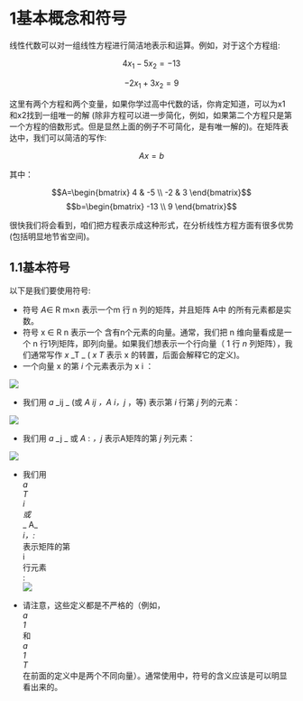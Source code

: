 # 1基本概念和符号

线性代数可以对一组线性方程进行简洁地表示和运算。例如，对于这个方程组:

$$4x_1 - 5x_2= -13$$

$$-2x_1 + 3x_2 = 9$$

这里有两个方程和两个变量，如果你学过高中代数的话，你肯定知道，可以为x1 和x2找到一组唯一的解 \(除非方程可以进一步简化，例如，如果第二个方程只是第一个方程的倍数形式。但是显然上面的例子不可简化，是有唯一解的\)。在矩阵表达中，我们可以简洁的写作:

$$Ax = b$$

其中：

$$A=\begin{bmatrix}
   4 & -5 \\
   -2 & 3
\end{bmatrix}$$             $$b=\begin{bmatrix}
   -13  \\
   9
\end{bmatrix}$$

很快我们将会看到，咱们把方程表示成这种形式，在分析线性方程方面有很多优势\(包括明显地节省空间\)。

## 1.1基本符号

以下是我们要使用符号:

* 符号
  _A_∈ R m×n
  表示一个m
  行
  n
  列的矩阵，并且矩阵
  A中
  的所有元素都是实数。
* 符号
  x ∈ R
  n
  表示一个
  含有n个元素的向量。通常，我们把
  n
  维向量看成是一个
  n
  行1列矩阵，即列向量。如果我们想表示一个行向量（
  1
  行
  _n_
  列矩阵），我们通常写作
  _x_
  _T _
  \(
  _x_
  _T_
  表示
  x
  的转置，后面会解释它的定义\)。
* 一个向量
  x
  的第
  _i_
  个元素表示为
  x
  i
  ：

![](http://images2015.cnblogs.com/blog/725767/201606/725767-20160610231017058-480580350.png)

* 我们用
  _a_
  _ij _
  \(或
  _A_
  _ij_
  _，A_
  _i，j_
  ，等\) 表示第
  _i_
  行第
  _j_
  列的元素：

![](http://images2015.cnblogs.com/blog/725767/201606/725767-20160610231017355-163841704.png)

* 我们用
  _a_
  _j _
  或
  _A_
  :
  _，j_
  表示A矩阵的第
  _j_
  列元素：

![](http://images2015.cnblogs.com/blog/725767/201606/725767-20160610231017590-1585755759.png)

* 我们用  
  _a_  
  _T_  
  _i_  
  _或_  
  _ A_  
  _i，:_  
  表示矩阵的第  
  i  
  行元素  
  :  
  ![](http://images2015.cnblogs.com/blog/725767/201606/725767-20160610231017840-1773560101.png)

* 请注意，这些定义都是不严格的（例如，  
  _a_  
  _1_  
  和  
  _a_  
  _1_  
  _T_  
  在前面的定义中是两个不同向量）。通常使用中，符号的含义应该是可以明显看出来的。



